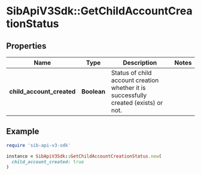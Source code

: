 # SibApiV3Sdk::GetChildAccountCreationStatus

## Properties

| Name | Type | Description | Notes |
| ---- | ---- | ----------- | ----- |
| **child_account_created** | **Boolean** | Status of child account creation whether it is successfully created (exists) or not. |  |

## Example

```ruby
require 'sib-api-v3-sdk'

instance = SibApiV3Sdk::GetChildAccountCreationStatus.new(
  child_account_created: true
)
```

